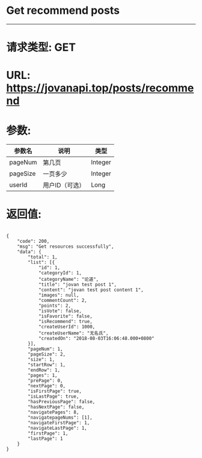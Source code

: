 # Get recommend posts
---
# 请求类型: GET
# URL: https://jovanapi.top/posts/recommend
# 参数:
参数名 | 说明                   | 类型
----- |----------------------- | ----
pageNum | 第几页   | Integer
pageSize  | 一页多少        | Integer
userId   | 用户ID（可选） | Long
# 返回值:
<pre><code>
{
	"code": 200,
	"msg": "Get resources successfully",
	"data": {
		"total": 1,
		"list": [{
			"id": 1,
			"categoryId": 1,
			"categoryName": "论道",
			"title": "jovan test post 1",
			"content": "jovan test post content 1",
			"images": null,
			"commentCount": 2,
			"points": 2,
			"isVote": false,
			"isFavorite": false,
			"isRecommend": true,
			"createUserId": 1000,
			"createUserName": "无名氏",
			"createdOn": "2018-08-03T16:06:48.000+0800"
		}],
		"pageNum": 1,
		"pageSize": 2,
		"size": 1,
		"startRow": 1,
		"endRow": 1,
		"pages": 1,
		"prePage": 0,
		"nextPage": 0,
		"isFirstPage": true,
		"isLastPage": true,
		"hasPreviousPage": false,
		"hasNextPage": false,
		"navigatePages": 8,
		"navigatepageNums": [1],
		"navigateFirstPage": 1,
		"navigateLastPage": 1,
		"firstPage": 1,
		"lastPage": 1
	}
}
</code></pre>
